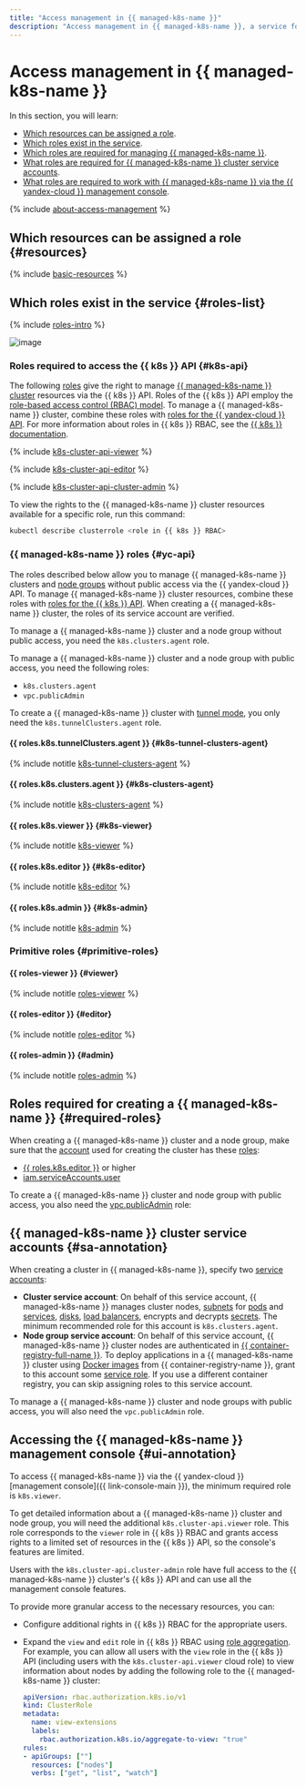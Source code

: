 ```yaml
---
title: "Access management in {{ managed-k8s-name }}"
description: "Access management in {{ managed-k8s-name }}, a service for running containerized applications. The section describes for which resources you can grant a role, which roles are used in the service, which roles are needed for service accounts of a {{ managed-k8s-name }} cluster, which roles you need to work with {{ managed-k8s-name }} from the {{ yandex-cloud }} management console."
---
```


# Access management in {{ managed-k8s-name }}

In this section, you will learn:
* [Which resources can be assigned a role](#resources).
* [Which roles exist in the service](#roles-list).
* [Which roles are required for managing {{ managed-k8s-name }}](#required-roles).
* [What roles are required for {{ managed-k8s-name }} cluster service accounts](#sa-annotation).
* [What roles are required to work with {{ managed-k8s-name }} via the {{ yandex-cloud }} management console](#ui-annotation).

{% include [about-access-management](../../_includes/iam/about-access-management.md) %}

## Which resources can be assigned a role {#resources}

{% include [basic-resources](../../_includes/iam/basic-resources-for-access-control.md) %}

## Which roles exist in the service {#roles-list}

{% include [roles-intro](../../_includes/roles-intro.md) %}

![image](../../_assets/managed-kubernetes/security/service-roles-hierarchy.svg)

### Roles required to access the {{ k8s }} API {#k8s-api}

The following [roles](../../iam/concepts/access-control/roles.md) give the right to manage [{{ managed-k8s-name }} cluster](../concepts/index.md#kubernetes-cluster) resources via the {{ k8s }} API. Roles of the {{ k8s }} API employ the [role-based access control (RBAC) model](https://kubernetes.io/docs/reference/access-authn-authz/rbac/). To manage a {{ managed-k8s-name }} cluster, combine these roles with [roles for the {{ yandex-cloud }} API](#yc-api). For more information about roles in {{ k8s }} RBAC, see the [{{ k8s }} documentation](https://kubernetes.io/docs/reference/access-authn-authz/rbac/#user-facing-roles).

{% include [k8s-cluster-api-viewer](../../_includes/iam/roles/k8s-cluster-api-viewer.md) %}

{% include [k8s-cluster-api-editor](../../_includes/iam/roles/k8s-cluster-api-editor.md) %}

{% include [k8s-cluster-api-cluster-admin](../../_includes/iam/roles/k8s-cluster-api-cluster-admin.md) %}

To view the rights to the {{ managed-k8s-name }} cluster resources available for a specific role, run this command:

```bash
kubectl describe clusterrole <role in {{ k8s }} RBAC>
```

### {{ managed-k8s-name }} roles {#yc-api}

The roles described below allow you to manage {{ managed-k8s-name }} clusters and [node groups](../concepts/index.md#node-group) without public access via the {{ yandex-cloud }} API. To manage {{ managed-k8s-name }} cluster resources, combine these roles with [roles for the {{ k8s }} API](#k8s-api). When creating a {{ managed-k8s-name }} cluster, the roles of its service account are verified.

To manage a {{ managed-k8s-name }} cluster and a node group without public access, you need the `k8s.clusters.agent` role.

To manage a {{ managed-k8s-name }} cluster and a node group with public access, you need the following roles:
* `k8s.clusters.agent`
* `vpc.publicAdmin`

To create a {{ managed-k8s-name }} cluster with [tunnel mode](../concepts/network-policy.md#cilium), you only need the `k8s.tunnelClusters.agent` role.

#### {{ roles.k8s.tunnelClusters.agent }} {#k8s-tunnel-clusters-agent}

{% include notitle [k8s-tunnel-clusters-agent](../../_includes/iam/roles/k8s-tunnel-clusters-agent.md) %}

#### {{ roles.k8s.clusters.agent }} {#k8s-clusters-agent}

{% include notitle [k8s-clusters-agent](../../_includes/iam/roles/k8s-clusters-agent.md) %}

#### {{ roles.k8s.viewer }} {#k8s-viewer}

{% include notitle [k8s-viewer](../../_includes/iam/roles/k8s-viewer.md) %}

#### {{ roles.k8s.editor }} {#k8s-editor}

{% include notitle [k8s-editor](../../_includes/iam/roles/k8s-editor.md) %}

#### {{ roles.k8s.admin }} {#k8s-admin}

{% include notitle [k8s-admin](../../_includes/iam/roles/k8s-admin.md) %}

### Primitive roles {#primitive-roles}

#### {{ roles-viewer }} {#viewer}

{% include notitle [roles-viewer](../../_includes/roles-viewer.md) %}

#### {{ roles-editor }} {#editor}

{% include notitle [roles-editor](../../_includes/roles-editor.md) %}

#### {{ roles-admin }} {#admin}

{% include notitle [roles-admin](../../_includes/roles-admin.md) %}

## Roles required for creating a {{ managed-k8s-name }} {#required-roles}

When creating a {{ managed-k8s-name }} cluster and a node group, make sure that the [account](../../iam/concepts/index.md#accounts) used for creating the cluster has these [roles](../../iam/concepts/access-control/roles.md):
* [{{ roles.k8s.editor }}](#k8s-editor) or higher
* [iam.serviceAccounts.user](../../iam/concepts/access-control/roles.md#sa-user)

To create a {{ managed-k8s-name }} cluster and node group with public access, you also need the [vpc.publicAdmin](../../iam/concepts/access-control/roles.md#vpc-public-admin) role:

## {{ managed-k8s-name }} cluster service accounts {#sa-annotation}

When creating a cluster in {{ managed-k8s-name }}, specify two [service accounts](../../iam/concepts/users/service-accounts.md):
* **Cluster service account**: On behalf of this service account, {{ managed-k8s-name }} manages cluster nodes, [subnets](../../vpc/concepts/network.md#subnet) for [pods](../concepts/index.md#pod) and [services](../concepts/index.md#service), [disks](../../compute/concepts/disk.md), [load balancers](../../network-load-balancer/concepts/index.md), encrypts and decrypts [secrets](../../lockbox/concepts/secret.md). The minimum recommended role for this account is `k8s.clusters.agent`.
* **Node group service account**: On behalf of this service account, {{ managed-k8s-name }} cluster nodes are authenticated in [{{ container-registry-full-name }}](../../container-registry/concepts/index.md). To deploy applications in a {{ managed-k8s-name }} cluster using [Docker images](../../container-registry/concepts/docker-image.md) from {{ container-registry-name }}, grant to this account some [service role](../../container-registry/security/index.md#service-roles). If you use a different container registry, you can skip assigning roles to this service account.

To manage a {{ managed-k8s-name }} cluster and node groups with public access, you will also need the `vpc.publicAdmin` role.

## Accessing the {{ managed-k8s-name }} management console {#ui-annotation}

To access {{ managed-k8s-name }} via the {{ yandex-cloud }} [management console]({{ link-console-main }}), the minimum required role is `k8s.viewer`.

To get detailed information about a {{ managed-k8s-name }} cluster and node group, you will need the additional `k8s.cluster-api.viewer` role. This role corresponds to the `viewer` role in {{ k8s }} RBAC and grants access rights to a limited set of resources in the {{ k8s }} API, so the console's features are limited.

Users with the `k8s.cluster-api.cluster-admin` role have full access to the {{ managed-k8s-name }} cluster's {{ k8s }} API and can use all the management console features.

To provide more granular access to the necessary resources, you can:
* Configure additional rights in {{ k8s }} RBAC for the appropriate users.
* Expand the `view` and `edit` role in {{ k8s }} RBAC using [role aggregation](https://kubernetes.io/docs/reference/access-authn-authz/rbac/#user-facing-roles). For example, you can allow all users with the `view` role in the {{ k8s }} API (including users with the `k8s.cluster-api.viewer` cloud role) to view information about nodes by adding the following role to the {{ managed-k8s-name }} cluster:

  ```yaml
  apiVersion: rbac.authorization.k8s.io/v1
  kind: ClusterRole
  metadata:
    name: view-extensions
    labels:
      rbac.authorization.k8s.io/aggregate-to-view: "true"
  rules:
  - apiGroups: [""]
    resources: ["nodes"]
    verbs: ["get", "list", "watch"]
  ```